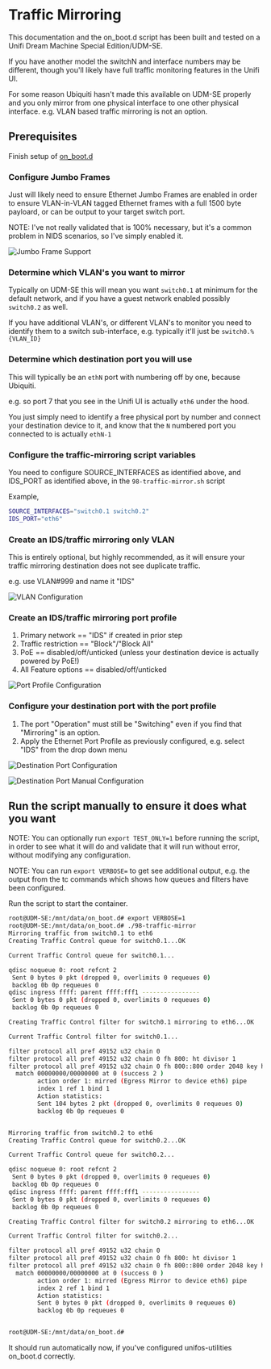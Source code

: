 # Traffic Mirroring

This documentation and the on_boot.d script has been built and tested on a Unifi Dream Machine Special Edition/UDM-SE.

If you have another model the switchN and interface numbers may be different, though you'll likely have full traffic monitoring features in the Unifi UI.

For some reason Ubiquiti hasn't made this available on UDM-SE properly and you only mirror from one physical interface to one other physical interface. e.g. VLAN based traffic mirroring is not an option.

## Prerequisites

Finish setup of [on_boot.d](../on-boot-script/)

### Configure Jumbo Frames

Just will likely need to ensure Ethernet Jumbo Frames are enabled in order to ensure VLAN-in-VLAN tagged Ethernet frames with a full 1500 byte payloard, or  can be output to your target switch port.

NOTE: I've not really validated that is 100% necessary, but it's a common problem in NIDS scenarios, so I've simply enabled it.

![Jumbo Frame Support](./jumbo_frames.png)

### Determine which VLAN's you want to mirror

Typically on UDM-SE this will mean you want `switch0.1` at minimum for the default network, and if you have a guest network enabled possibly `switch0.2` as well.

If you have additional VLAN's, or different VLAN's to monitor you need to identify them to a switch sub-interface, e.g. typically it'll just be `switch0.%{VLAN_ID}`

### Determine which destination port you will use

This will typically be an `ethN` port with numbering off by one, because Ubiquiti.

e.g. so port 7 that you see in the Unifi UI is actually `eth6` under the hood.

You just simply need to identify a free physical port by number and connect your destination device to it, and know that the `N` numbered port you connected to is actually `ethN-1`

### Configure the traffic-mirroring script variables

You need to configure SOURCE_INTERFACES as identified above, and IDS_PORT as identified above, in the `98-traffic-mirror.sh` script

Example,

```bash
SOURCE_INTERFACES="switch0.1 switch0.2"
IDS_PORT="eth6"
```

### Create an IDS/traffic mirroring only VLAN

This is entirely optional, but highly recommended, as it will ensure your traffic mirroring destination does not see duplicate traffic.

e.g. use VLAN#999 and name it "IDS"

![VLAN Configuration](./vlan.png)

### Create an IDS/traffic mirroring port profile

1. Primary network == "IDS" if created in prior step
2. Traffic restriction == "Block"/"Block All"
3. PoE == disabled/off/unticked (unless your destination device is actually powered by PoE!)
4. All Feature options == disabled/off/unticked

![Port Profile Configuration](./port_profile.png)

### Configure your destination port with the port profile

1. The port "Operation" must still be "Switching" even if you find that "Mirroring" is an option.
1. Apply the Ethernet Port Profile as previously configured, e.g. select "IDS" from the drop down menu

![Destination Port Configuration](./destination_port_using_profile.png)

![Destination Port Manual Configuration](./destination_port_using_configuration.png)

## Run the script manually to ensure it does what you want

NOTE: You can optionally run `export TEST_ONLY=1` before running the script, in order to see what it will do and validate that it will run without error, without modifying any configuration.

NOTE: You can run `export VERBOSE=` to get see additional output, e.g. the output from the tc commands which shows how queues and filters have been configured.

Run the script to start the container.

```bash
root@UDM-SE:/mnt/data/on_boot.d# export VERBOSE=1
root@UDM-SE:/mnt/data/on_boot.d# ./98-traffic-mirror
Mirroring traffic from switch0.1 to eth6
Creating Traffic Control queue for switch0.1...OK

Current Traffic Control queue for switch0.1...

qdisc noqueue 0: root refcnt 2 
 Sent 0 bytes 0 pkt (dropped 0, overlimits 0 requeues 0) 
 backlog 0b 0p requeues 0
qdisc ingress ffff: parent ffff:fff1 ---------------- 
 Sent 0 bytes 0 pkt (dropped 0, overlimits 0 requeues 0) 
 backlog 0b 0p requeues 0

Creating Traffic Control filter for switch0.1 mirroring to eth6...OK

Current Traffic Control filter for switch0.1...

filter protocol all pref 49152 u32 chain 0 
filter protocol all pref 49152 u32 chain 0 fh 800: ht divisor 1 
filter protocol all pref 49152 u32 chain 0 fh 800::800 order 2048 key ht 800 bkt 0 terminal flowid ??? not_in_hw  (rule hit 2 success 2)
  match 00000000/00000000 at 0 (success 2 ) 
        action order 1: mirred (Egress Mirror to device eth6) pipe
        index 1 ref 1 bind 1
        Action statistics:
        Sent 104 bytes 2 pkt (dropped 0, overlimits 0 requeues 0) 
        backlog 0b 0p requeues 0


Mirroring traffic from switch0.2 to eth6
Creating Traffic Control queue for switch0.2...OK

Current Traffic Control queue for switch0.2...

qdisc noqueue 0: root refcnt 2 
 Sent 0 bytes 0 pkt (dropped 0, overlimits 0 requeues 0) 
 backlog 0b 0p requeues 0
qdisc ingress ffff: parent ffff:fff1 ---------------- 
 Sent 0 bytes 0 pkt (dropped 0, overlimits 0 requeues 0) 
 backlog 0b 0p requeues 0

Creating Traffic Control filter for switch0.2 mirroring to eth6...OK

Current Traffic Control filter for switch0.2...

filter protocol all pref 49152 u32 chain 0 
filter protocol all pref 49152 u32 chain 0 fh 800: ht divisor 1 
filter protocol all pref 49152 u32 chain 0 fh 800::800 order 2048 key ht 800 bkt 0 terminal flowid ??? not_in_hw  (rule hit 0 success 0)
  match 00000000/00000000 at 0 (success 0 ) 
        action order 1: mirred (Egress Mirror to device eth6) pipe
        index 2 ref 1 bind 1
        Action statistics:
        Sent 0 bytes 0 pkt (dropped 0, overlimits 0 requeues 0) 
        backlog 0b 0p requeues 0


root@UDM-SE:/mnt/data/on_boot.d#
```

It should run automatically now, if you've configured unifos-utilities on_boot.d correctly.

